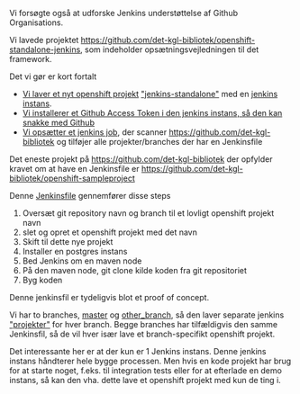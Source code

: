 Vi forsøgte også at udforske Jenkins understøttelse af Github Organisations. 

Vi lavede projektet <https://github.com/det-kgl-bibliotek/openshift-standalone-jenkins>, som indeholder opsætningsvejledningen til det framework.

Det vi gør er kort fortalt

* [Vi laver et nyt openshift projekt](https://github.com/det-kgl-bibliotek/openshift-standalone-jenkins/blob/master/1.createStandaloneJenkins.sh) ["jenkins-standalone"](https://openshift-test-01.kb.dk:8443/console/project/standalone-jenkins/overview) med en [jenkins instans](https://jenkins-standalone-jenkins.apps-test.kb.dk/).
* [Vi installerer et Github Access Token i den jenkins instans, så den kan snakke med Github](https://github.com/det-kgl-bibliotek/openshift-standalone-jenkins/blob/master/2.setupGithubAPIToken.sh)
* [Vi opsætter et jenkins job](https://github.com/det-kgl-bibliotek/openshift-standalone-jenkins/blob/master/3.installOrgJob.sh), der scanner <https://github.com/det-kgl-bibliotek> og tilføjer alle projekter/branches der har en Jenkinsfile

Det eneste projekt på <https://github.com/det-kgl-bibliotek> der opfylder kravet om at have en Jenkinsfile er <https://github.com/det-kgl-bibliotek/openshift-sampleproject>

Denne [Jenkinsfile](https://github.com/det-kgl-bibliotek/openshift-sampleproject/blob/master/Jenkinsfile)﻿ gennemfører disse steps

1. Oversæt git repository navn og branch til et lovligt openshift projekt navn
1. slet og opret et openshift projekt med det navn
1. Skift til dette nye projekt
1. Installer en postgres instans
1. Bed Jenkins om en maven node
1. På den maven node, git clone kilde koden fra git repositoriet
1. Byg koden

Denne jenkinsfil er tydeligvis blot et proof of concept.

Vi har to branches, [master](https://github.com/det-kgl-bibliotek/openshift-sampleproject/tree/master)﻿ og [other_branch](https://github.com/det-kgl-bibliotek/openshift-sampleproject/tree/other_branch), så den laver separate jenkins ["projekter"](https://jenkins-standalone-jenkins.apps-test.kb.dk/job/det%20kgl%20bibliotek/job/openshift-sampleproject/) for hver branch. Begge branches har tilfældigvis den samme Jenkinsfil, så de vil hver især lave et branch-specifikt openshift projekt. 

Det interessante her er at der kun er 1 Jenkins instans. Denne jenkins instans håndterer hele bygge processen. Men hvis en kode projekt har brug for at starte noget, f.eks. til integration tests eller for at efterlade en demo instans, så kan den vha. dette lave et openshift projekt med kun de ting i.
